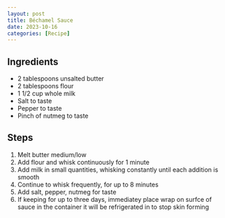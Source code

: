 ```yaml
---
layout: post
title: Béchamel Sauce
date: 2023-10-16
categories: [Recipe]
---
```


## Ingredients

* 2 tablespoons unsalted butter
* 2 tablespoons flour
* 1 1/2 cup whole milk
* Salt to taste
* Pepper to taste
* Pinch of nutmeg to taste

## Steps

1. Melt butter medium/low
1. Add flour and whisk continuously for 1 minute
1. Add milk in small quantities, whisking constantly until each addition is smooth
1. Continue to whisk frequently, for up to 8 minutes
1. Add salt, pepper, nutmeg for taste
1. If keeping for up to three days, immediatey place wrap on surfce of sauce in the container it will be refrigerated in to stop skin forming
